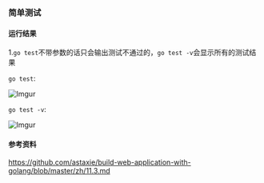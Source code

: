 ### 简单测试

#### 运行结果
1.`go test`不带参数的话只会输出测试不通过的，`go test -v`会显示所有的测试结果

`go test`:

![Imgur](http://i.imgur.com/Dn32qUs.png)


`go test -v`:

![Imgur](http://i.imgur.com/roeyENn.png)

#### 参考资料
https://github.com/astaxie/build-web-application-with-golang/blob/master/zh/11.3.md
